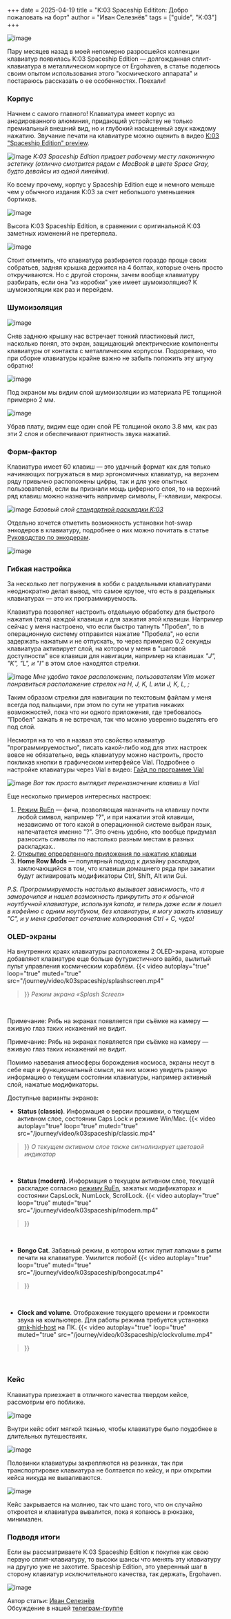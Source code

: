 +++
date = 2025-04-19
title = "K:03 Spaceship Edititon: Добро пожаловать на борт"
author = "Иван Селезнёв"
tags = ["guide", "K:03"]
+++

![image](/images/k03spaceship/1.jpg)

Пару месяцев назад в моей непомерно разросшейся коллекции клавиатур появилась K:03 Spaceship Edition — долгожданная сплит-клавиатура в металлическом корпусе от Ergohaven, в статье поделюсь своим опытом использования этого "космического аппарата" и постараюсь рассказать о ее особенностях.
Поехали!

### Корпус
Начнем с самого главного! Клавиатура имеет корпус из анодированного алюминия, придающий устройству не только премиальный внешний вид, но и глубокий насыщенный звук каждому нажатию. 
Звучание печати на клавиатуре можно оценить в видео [K:03 "Spaceship Edition" preview](https://youtu.be/KwxN4QEYbYo?si=Jye_W-u6q-q23yir).

![image](/images/k03spaceship/2.jpg)
*K:03 Spaceship Edition придает рабочему месту лаконичную эстетику (отлично смотрится рядом с MacBook в цвете Space Gray, будто девайсы из одной линейки).*


Ко всему прочему, корпус у Spaceship Edition еще и немного меньше чем у обычного издания K:03 за счет небольшого уменьшения бортиков.

![image](/images/k03spaceship/3.jpg)


Высота K:03 Spaceship Edition, в сравнении с оригинальной K:03 заметных изменений не претерпела. 

![image](/images/k03spaceship/4.jpg)


Стоит отметить, что клавиатура разбирается гораздо проще своих собратьев, задняя крышка держится на 4 болтах, которые очень просто откручиваются. Но с другой стороны, зачем вообще клавиатуру разбирать, если она "из коробки" уже имеет шумоизоляцию? К шумоизоляции как раз и перейдем.


### Шумоизоляция

![image](/images/k03spaceship/5.gif)

Сняв заднюю крышку нас встречает тонкий пластиковый лист, насколько понял, это экран, защищающий электрические компоненты клавиатуры от контакта с металлическим корпусом. Подозреваю, что при сборке клавиатуры крайне важно не забыть положить эту штуку обратно!

![image](/images/k03spaceship/6.jpg)

Под экраном мы видим слой шумоизоляции из материала PE толщиной примерно 2 мм.

![image](/images/k03spaceship/7.jpg)

Убрав плату, видим еще один слой PE толщиной около 3.8 мм, как раз эти 2 слоя и обеспечивают приятность звука нажатий.


### Форм-фактор
Клавиатура имеет 60 клавиш — это удачный формат как для только начинающих погружаться в мир эргономичных клавиатур, на верхнем ряду привычно расположены цифры, так и для уже опытных пользователей, если вы признали мощь циферного слоя, то на верхний ряд клавиш можно назначить например символы, F-клавиши, макросы. 

![image](/images/k03spaceship/8.png)
*Базовый слой [стандартной раскладки K:03](https://journey.ergohaven.xyz/pages/layouts_ru/#k03)*

Отдельно хочется отметить возможность установки hot-swap энкодеров в клавиатуру, подробнее о них можно почитать в статье [Руководство по энкодерам](https://journey.ergohaven.xyz/posts/encoders/). 

![image](/images/k03spaceship/9.jpg)


### Гибкая настройка
За несколько лет погружения в хобби с раздельными клавиатурами неоднократно делал вывод, что самое крутое, что есть в раздельных клавиатурах — это их программируемость.

Клавиатура позволяет настроить отдельную обработку для быстрого нажатия (тапа) каждой клавиши и для зажатия этой клавиши.
Например сейчас у меня настроено, что если быстро тапнуть "Пробел", то в операционную систему отправится нажатие "Пробела", но если задержать нажатым и не отпускать, то через примерно 0.2 секунды клавиатура активирует слой, на котором у меня в "шаговой доступности" все клавиши для навигации, например на клавишах *"J", "K", "L", и "I"* в этом слое находятся стрелки.

![image](/images/k03spaceship/10.png)
*Мне удобно такое расположение, пользователям Vim может понравиться расположение стрелок на H, J, K, L или J, K, L, ;*

Таким образом стрелки для навигации по текстовым файлам у меня всегда под пальцами, при этом по сути не утратив никаких возможностей, пока что ни одного приложения, где требовалось "Пробел" зажать я не встречал, так что можно уверенно выделять его под слой. 

Несмотря на то что я назвал это свойство клавиатур "программируемостью", писать какой-либо код для этих настроек вовсе не обязательно, ведь клавиатуру можно настроить, просто покликав кнопки в графическом интерфейсе Vial. Подробнее о настройке клавиатуры через Vial в видео: [Гайд по программе Vial](https://youtu.be/4ARpM-Ac9ew?si=TsigFKKS76epb21s)

![image](/images/k03spaceship/11.gif)
*Вот так просто выглядит переназначение клавиш в Vial*

Еще несколько примеров интересных настроек:
1) [Режим RuEn](https://journey.ergohaven.xyz/pages/docs/ruen/) — фича, позволяющая назначить на клавишу почти любой символ, например "?", и при нажатии этой клавиши, независимо от того какой в операционной системе выбран язык, напечатается именно "?". Это очень удобно, кто вообще придумал разносить символы по настолько разным местам в разных раскладках.. 
2) [Открытие определенного приложения по нажатию клавиши](https://journey.ergohaven.xyz/posts/layer_for_apps/)
3) **Home Row Mods** — популярный подход к дизайну раскладки, заключающийся в том, что клавиши домашнего ряда при зажатии будут активировать модификаторы Ctrl, Shift, Alt или Gui.

*P.S. Программируемость настолько вызывает зависимость, что я заморочился и нашел возможность прикрутить это к обычной ноутбучной клавиатуре, используя kanata, и теперь даже если я пошел в кофейню с одним ноутбуком, без клавиатуры, я могу зажать клавишу "C", и у меня сработает сочетание копирования Ctrl + C, чудо!*


### OLED-экраны
На внутренних краях клавиатуры расположены 2 OLED-экрана, которые добавляют клавиатуре еще больше футуристичного вайба, вылитый пульт управления космическим кораблём.
{{< video 
    autoplay="true"
    loop="true"
    muted="true"
    src="/journey/video/k03spaceship/splashscreen.mp4" 
>}}
*Режим экрана «Splash Screen»*
<br />

Примечание: Рябь на экранах появляется при съёмке на камеру — вживую глаз таких искажений не видит.

Примечание: Рябь на экранах появляется при съёмке на камеру — вживую глаз таких искажений не видит.

Помимо навевания атмосферы борождения космоса, экраны несут в себе еще и функциональный смысл, на них можно увидеть разную информацию о текущем состоянии клавиатуры, например активный слой, нажатые модификаторы.

Доступные варианты экранов:
- **Status (classic)**. Информация о версии прошивки, о текущем активном слое, состоянии Caps Lock и режиме Win/Mac.
{{< video 
    autoplay="true"
    loop="true"
    muted="true"
    src="/journey/video/k03spaceship/classic.mp4" 
>}}
*О текущем активном слое также сигнализирует цветовой индикатор*
<br />

- **Status (modern)**. Информация о текущем активном слое, текущей раскладке согласно [режиму RuEn](https://journey.ergohaven.xyz/pages/docs/ruen/), зажатых модификаторах и состоянии CapsLock, NumLock, ScrollLock.
{{< video 
    autoplay="true"
    loop="true"
    muted="true"
    src="/journey/video/k03spaceship/modern.mp4" 
>}}
<br />

- **Bongo Cat**. Забавный режим, в котором котик лупит лапками в ритм печати на клавиатуре. Умилится любой!
{{< video 
    autoplay="true"
    loop="true"
    muted="true"
    src="/journey/video/k03spaceship/bongocat.mp4" 
>}}
<br />

- **Clock and volume**. Отображение текущего времени и громкости звука на компьютере. Для работы режима требуется установка [qmk-hid-host](https://github.com/danil-tolkachev/qmk-hid-host/releases) на ПК.
{{< video 
    autoplay="true"
    loop="true"
    muted="true"
    src="/journey/video/k03spaceship/clockvolume.mp4" 
>}}
<br />


### Кейс
Клавиатура приезжает в отличного качества твердом кейсе, рассмотрим его поближе. 

![image](/images/k03spaceship/17.jpg) 

Внутри кейс обит мягкой тканью, чтобы клавиатуре было поудобнее в длительных путешествиях.

![image](/images/k03spaceship/18.jpg) 

Половинки клавиатуры закрепляются на резинках, так при транспортировке клавиатура не болтается по кейсу, и при открытии кейса никуда не вываливаются.

![image](/images/k03spaceship/19.jpg) 

Кейс закрывается на молнию, так что шанс того, что он случайно откроется и клавиатура вывалится, пока я копаюсь в рюкзаке, минимален. 

### Подводя итоги
Если вы рассматриваете K:03 Spaceship Edition к покупке как свою первую сплит-клавиатуру, то высоки шансы что менять эту клавиатуру на другую уже не захотите. Spaceship Edition, это уверенный шаг в сторону клавиатур исключительного качества, так держать, Ergohaven. 

![image](/images/k03spaceship/20.jpg) 

Автор статьи: [Иван Селезнёв](https://t.me/Wanyan1337)  
Обсуждение в нашей [телеграм-группе](https://t.me/+E-mlq11c97AyZmY6)